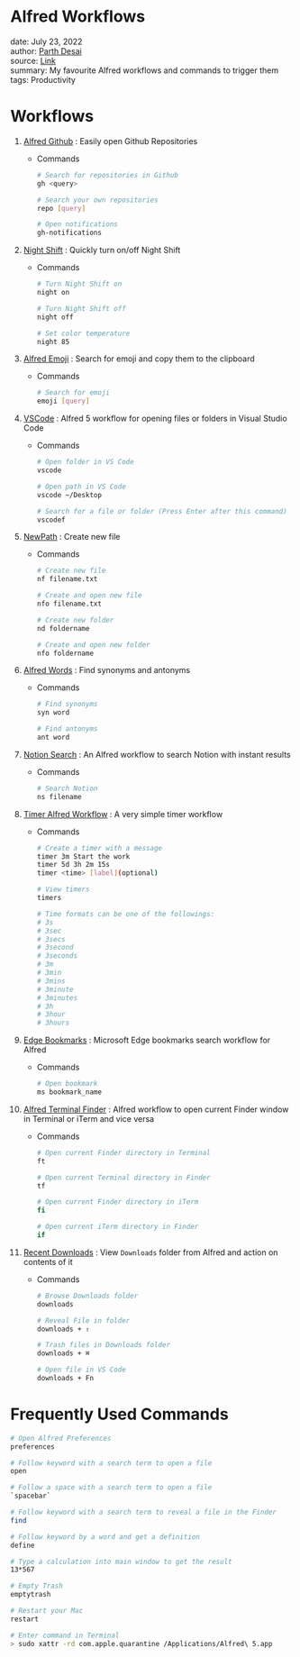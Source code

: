 # Alfred Workflows

date: July 23, 2022  
author: [Parth Desai](https://github.com/pycoder2000)  
source: [Link](https://kbase.vercel.app/alfred_workflows)  
summary: My favourite Alfred workflows and commands to trigger them  
tags: Productivity  

# Workflows

1. [Alfred Github](http://www.packal.org/workflow/github-repos-0) : Easily open Github Repositories
    - Commands
        
        ```bash
        # Search for repositories in Github
        gh <query>
        
        # Search your own repositories
        repo [query]
        
        # Open notifications
        gh-notifications
        ```
        
2. [Night Shift](https://github.com/shmulvad/alfred-nightshift) : Quickly turn on/off Night Shift
    - Commands
        
        ```bash
        # Turn Night Shift on
        night on
        
        # Turn Night Shift off
        night off
        
        # Set color temperature
        night 85
        ```
        
3. [Alfred Emoji](https://github.com/jsumners/alfred-emoji) : Search for emoji and copy them to the clipboard
    - Commands
        
        ```bash
        # Search for emoji
        emoji [query]
        ```
        
4. [VSCode](https://github.com/alexchantastic/alfred-open-with-vscode-workflow) : Alfred 5 workflow for opening files or folders in Visual Studio Code
    - Commands
        
        ```bash
        # Open folder in VS Code
        vscode
        
        # Open path in VS Code
        vscode ~/Desktop
        
        # Search for a file or folder (Press Enter after this command)
        vscodef
        ```
        
5. [NewPath](https://github.com/vitorgalvao/alfred-workflows/tree/master/NewPath) : Create new file
    - Commands
        
        ```bash
        # Create new file
        nf filename.txt
        
        # Create and open new file
        nfo filename.txt
        
        # Create new folder
        nd foldername
        
        # Create and open new folder
        nfo foldername
        ```
        
6. [Alfred Words](https://github.com/epilande/alfred-words) : Find synonyms and antonyms
    - Commands
        
        ```bash
        # Find synonyms
        syn word
        
        # Find antonyms
        ant word
        ```
        
7. [Notion Search](http://www.packal.org/workflow/notion-search) : An Alfred workflow to search Notion with instant results
    - Commands
        
        ```bash
        # Search Notion
        ns filename
        ```
        
8. [Timer Alfred Workflow](https://gitlab.com/alexives/timer-alfred-workflow/) : A very simple timer workflow
    - Commands
        
        ```bash
        # Create a timer with a message
        timer 3m Start the work
        timer 5d 3h 2m 15s
        timer <time> [label](optional)
        
        # View timers
        timers
        
        # Time formats can be one of the followings:
        # 3s
        # 3sec
        # 3secs
        # 3second
        # 3seconds
        # 3m
        # 3min
        # 3mins
        # 3minute
        # 3minutes
        # 3h
        # 3hour
        # 3hours
        ```
        
9. [Edge Bookmarks](https://github.com/mdreizin/chrome-bookmarks-alfred-workflow) : Microsoft Edge bookmarks search workflow for Alfred
    - Commands
        
        ```bash
        # Open bookmark
        ms bookmark_name
        ```
        
10. [Alfred Terminal Finder](https://github.com/LeEnno/alfred-terminalfinder) [](https://github.com/mdreizin/chrome-bookmarks-alfred-workflow): Alfred workflow to open current Finder window in Terminal or iTerm and vice versa
    - Commands
        
        ```bash
        # Open current Finder directory in Terminal
        ft
        
        # Open current Terminal directory in Finder
        tf
        
        # Open current Finder directory in iTerm
        fi
        
        # Open current iTerm directory in Finder
        if
        ```
        
11. [Recent Downloads](https://github.com/nikitavoloboev/small-workflows/blob/master/augmentations/Recent%20Downloads.alfredworkflow?raw=true) : View `Downloads` folder from Alfred and action on contents of it
    - Commands
        
        ```bash
        # Browse Downloads folder
        downloads
        
        # Reveal File in folder
        downloads + ⇧
        
        # Trash files in Downloads folder
        downloads + ⌘
        
        # Open file in VS Code
        downloads + Fn
        ```
        

# Frequently Used Commands

```bash
# Open Alfred Preferences
preferences

# Follow keyword with a search term to open a file
open

# Follow a space with a search term to open a file
`spacebar`

# Follow keyword with a search term to reveal a file in the Finder
find

# Follow keyword by a word and get a definition
define

# Type a calculation into main window to get the result
13*567

# Empty Trash
emptytrash

# Restart your Mac
restart

# Enter command in Terminal
> sudo xattr -rd com.apple.quarantine /Applications/Alfred\ 5.app
```

